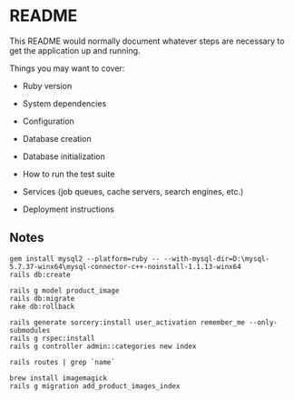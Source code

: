# README

This README would normally document whatever steps are necessary to get the
application up and running.

Things you may want to cover:

* Ruby version

* System dependencies

* Configuration

* Database creation

* Database initialization

* How to run the test suite

* Services (job queues, cache servers, search engines, etc.)

* Deployment instructions

## Notes
~~~shell
gem install mysql2 --platform=ruby -- --with-mysql-dir=D:\mysql-5.7.37-winx64\mysql-connector-c++-noinstall-1.1.13-winx64
rails db:create

rails g model product_image
rails db:migrate
rake db:rollback
~~~

~~~shell
rails generate sorcery:install user_activation remember_me --only-submodules
rails g rspec:install
rails g controller admin::categories new index

rails routes | grep `name`
~~~

~~~shell
brew install imagemagick
rails g migration add_product_images_index
~~~